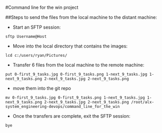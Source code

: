 #Command line for the win project

##Steps to send the files from the local machine to the distant machine:
* Start an SFTP session:
```
sftp Username@Host
```

* Move into the local directory that contains the images:
```
lcd c:/users/ryan/Pictures/
```

* Transfer 6 files from the local machine to the remote machine:
```
put 0-first_9_tasks.jpg 0-first_9_tasks.png 1-next_9_tasks.jpg 1-next_9_tasks.png 2-next_9_tasks.jpg 2-next_9_tasks.png
```

* move them into the git repo
```
mv 0-first_9_tasks.jpg 0-first_9_tasks.png 1-next_9_tasks.jpg 1-next_9_tasks.png 2-next_9_tasks.jpg 2-next_9_tasks.png /root/alx-system_engineering-devops/command_line_for_the_win
```


* Once the transfers are complete, exit the SFTP session:
```
bye
```

